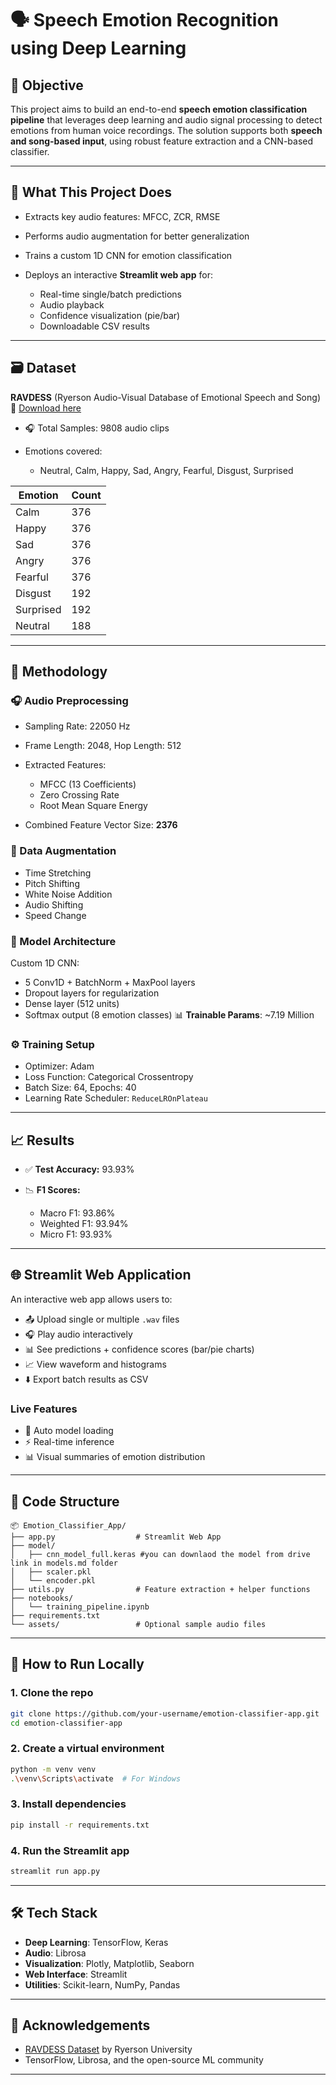 # 🗣️ Speech Emotion Recognition using Deep Learning

## 📌 Objective

This project aims to build an end-to-end **speech emotion classification pipeline** that leverages deep learning and audio signal processing to detect emotions from human voice recordings. The solution supports both **speech and song-based input**, using robust feature extraction and a CNN-based classifier.

---

## 🚀 What This Project Does

* Extracts key audio features: MFCC, ZCR, RMSE
* Performs audio augmentation for better generalization
* Trains a custom 1D CNN for emotion classification
* Deploys an interactive **Streamlit web app** for:

  * Real-time single/batch predictions
  * Audio playback
  * Confidence visualization (pie/bar)
  * Downloadable CSV results

---

## 🗃️ Dataset

**RAVDESS** (Ryerson Audio-Visual Database of Emotional Speech and Song)
🔗 [Download here](https://zenodo.org/records/1188976#.XCx-tc9KhQI)

* 🎧 Total Samples: 9808 audio clips
* Emotions covered:

  * Neutral, Calm, Happy, Sad, Angry, Fearful, Disgust, Surprised

| Emotion   | Count |
| --------- | ----- |
| Calm      | 376   |
| Happy     | 376   |
| Sad       | 376   |
| Angry     | 376   |
| Fearful   | 376   |
| Disgust   | 192   |
| Surprised | 192   |
| Neutral   | 188   |

---

## 🔬 Methodology

### 🎧 Audio Preprocessing

* Sampling Rate: 22050 Hz
* Frame Length: 2048, Hop Length: 512
* Extracted Features:

  * MFCC (13 Coefficients)
  * Zero Crossing Rate
  * Root Mean Square Energy
* Combined Feature Vector Size: **2376**

### 🧪 Data Augmentation

* Time Stretching
* Pitch Shifting
* White Noise Addition
* Audio Shifting
* Speed Change

### 🧠 Model Architecture

Custom 1D CNN:

* 5 Conv1D + BatchNorm + MaxPool layers
* Dropout layers for regularization
* Dense layer (512 units)
* Softmax output (8 emotion classes)
  📊 **Trainable Params**: \~7.19 Million

### ⚙️ Training Setup

* Optimizer: Adam
* Loss Function: Categorical Crossentropy
* Batch Size: 64, Epochs: 40
* Learning Rate Scheduler: `ReduceLROnPlateau`

---

## 📈 Results

* ✅ **Test Accuracy:** 93.93%
* 📉 **F1 Scores:**

  * Macro F1: 93.86%
  * Weighted F1: 93.94%
  * Micro F1: 93.93%

---

## 🌐 Streamlit Web Application

An interactive web app allows users to:

* 📤 Upload single or multiple `.wav` files
* 🎧 Play audio interactively
* 📊 See predictions + confidence scores (bar/pie charts)
* 📈 View waveform and histograms
* ⬇️ Export batch results as CSV

### Live Features

* 🔄 Auto model loading
* ⚡ Real-time inference
* 📊 Visual summaries of emotion distribution

---

## 📁 Code Structure

```
📦 Emotion_Classifier_App/
├── app.py                  # Streamlit Web App
├── model/
│   ├── cnn_model_full.keras #you can downlaod the model from drive link in models.md folder
│   ├── scaler.pkl
│   └── encoder.pkl
├── utils.py                # Feature extraction + helper functions
├── notebooks/
│   └── training_pipeline.ipynb
├── requirements.txt
└── assets/                 # Optional sample audio files
```

---

## 🧪 How to Run Locally

### 1. Clone the repo

```bash
git clone https://github.com/your-username/emotion-classifier-app.git
cd emotion-classifier-app
```

### 2. Create a virtual environment

```bash
python -m venv venv
.\venv\Scripts\activate  # For Windows
```

### 3. Install dependencies

```bash
pip install -r requirements.txt
```

### 4. Run the Streamlit app

```bash
streamlit run app.py
```

---

## 🛠️ Tech Stack

* **Deep Learning**: TensorFlow, Keras
* **Audio**: Librosa
* **Visualization**: Plotly, Matplotlib, Seaborn
* **Web Interface**: Streamlit
* **Utilities**: Scikit-learn, NumPy, Pandas

---

## 🙏 Acknowledgements

* [RAVDESS Dataset](https://zenodo.org/record/1188976) by Ryerson University
* TensorFlow, Librosa, and the open-source ML community

---

